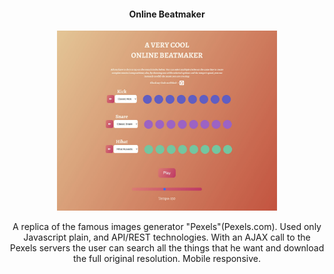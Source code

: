 <h4 align="center">Online Beatmaker</h4>

<p align="center"><img  width="70%" src="https://github.com/marco-faltoni/beatmaker-project/blob/main/screen.jpg"></p>

<p align="center">A replica of the famous images generator "Pexels"(Pexels.com). Used only Javascript plain, and API/REST technologies. With an AJAX call to the Pexels servers the user can search all the things that he want and download the full original resolution. Mobile responsive. </p>
